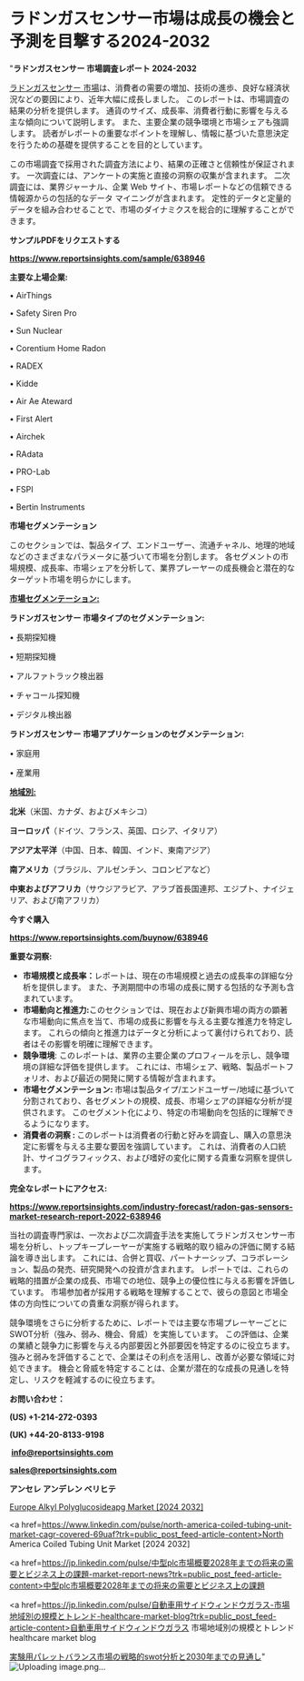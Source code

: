 # ラドンガスセンサー市場は成長の機会と予測を目撃する2024-2032

"<strong>ラドンガスセンサー 市場調査レポート 2024-2032</strong>

<a href=https://www.reportsinsights.com/sample/638946>ラドンガスセンサー 市場</a>は、消費者の需要の増加、技術の進歩、良好な経済状況などの要因により、近年大幅に成長しました。 このレポートは、市場調査の結果の分析を提供します。 通貨のサイズ、成長率、消費者行動に影響を与える主な傾向について説明します。 また、主要企業の競争環境と市場シェアも強調します。 読者がレポートの重要なポイントを理解し、情報に基づいた意思決定を行うための基礎を提供することを目的としています。

この市場調査で採用された調査方法により、結果の正確さと信頼性が保証されます。 一次調査には、アンケートの実施と直接の洞察の収集が含まれます。 二次調査には、業界ジャーナル、企業 Web サイト、市場レポートなどの信頼できる情報源からの包括的なデータ マイニングが含まれます。 定性的データと定量的データを組み合わせることで、市場のダイナミクスを総合的に理解することができます。

<strong><b>サンプルPDFをリクエストする</b></strong>

<a href=https://www.reportsinsights.com/sample/638946><strong><u>https://www.reportsinsights.com/sample/638946</u></strong></a>

<strong>主要な上場企業:</strong>

• AirThings

• Safety Siren Pro

• Sun Nuclear

• Corentium Home Radon

• RADEX

• Kidde

• Air Ae Ateward

• First Alert

• Airchek

• RAdata

• PRO-Lab

• FSPI

• Bertin Instruments

<strong>市場セグメンテーション</strong>

このセクションでは、製品タイプ、エンドユーザー、流通チャネル、地理的地域などのさまざまなパラメータに基づいて市場を分割します。 各セグメントの市場規模、成長率、市場シェアを分析して、業界プレーヤーの成長機会と潜在的なターゲット市場を明らかにします。

<strong><u>市場セグメンテーション</u></strong><strong><u>:</u></strong>

<strong>ラドンガスセンサー 市場タイプのセグメンテーション:</strong>

• 長期探知機

• 短期探知機

• アルファトラック検出器

• チャコール探知機

• デジタル検出器

<strong>ラドンガスセンサー 市場アプリケーションのセグメンテーション:</strong>

• 家庭用

• 産業用

<strong><u>地域別</u></strong><strong><u>:</u></strong>

<strong>北米</strong>（米国、カナダ、およびメキシコ）

<strong>ヨーロッパ</strong>（ドイツ、フランス、英国、ロシア、イタリア）

<strong>アジア太平洋</strong>（中国、日本、韓国、インド、東南アジア）

<strong>南アメリカ</strong>（ブラジル、アルゼンチン、コロンビアなど）

<strong>中東およびアフリカ</strong>（サウジアラビア、アラブ首長国連邦、エジプト、ナイジェリア、および南アフリカ）

<strong>今すぐ購入</strong>

<a href=https://www.reportsinsights.com/buynow/638946><strong><u>https://www.reportsinsights.com/buynow/638946</u></strong></a>

<strong>重要な洞察:</strong>
<ul>
  <li><strong>市場規模と成長率：</strong>レポートは、現在の市場規模と過去の成長率の詳細な分析を提供します。 また、予測期間中の市場の成長に関する包括的な予測も含まれています。</li>
  <li><strong>市場動向と推進力:</strong>このセクションでは、現在および新興市場の両方の顕著な市場動向に焦点を当て、市場の成長に影響を与える主要な推進力を特定します。 これらの傾向と推進力はデータと分析によって裏付けられており、読者はその影響を明確に理解できます。</li>
  <li><strong>競争環境</strong>: このレポートは、業界の主要企業のプロフィールを示し、競争環境の詳細な評価を提供します。 これには、市場シェア、戦略、製品ポートフォリオ、および最近の開発に関する情報が含まれます。</li>
  <li><strong>市場セグメンテーション: </strong>市場は製品タイプ/エンドユーザー/地域に基づいて分割されており、各セグメントの規模、成長、市場シェアの詳細な分析が提供されます。 このセグメント化により、特定の市場動向を包括的に理解できるようになります。</li>
  <li><strong>消費者の洞察 : </strong>このレポートは消費者の行動と好みを調査し、購入の意思決定に影響を与える主要な要因を強調しています。 これは、消費者の人口統計、サイコグラフィックス、および嗜好の変化に関する貴重な洞察を提供します。</li>
</ul>
<strong>完全なレポートにアクセス:</strong>

<a href=https://www.reportsinsights.com/industry-forecast/radon-gas-sensors-market-research-report-2022-638946><strong><u><b>https://www.reportsinsights.com/industry-forecast/radon-gas-sensors-market-research-report-2022-638946</b></u></strong></a>

当社の調査専門家は、一次および二次調査手法を実施してラドンガスセンサー市場を分析し、トップキープレーヤーが実施する戦略的取り組みの評価に関する結論を導き出します。 これには、合併と買収、パートナーシップ、コラボレーション、製品の発売、研究開発への投資が含まれます。 レポートでは、これらの戦略的措置が企業の成長、市場での地位、競争上の優位性に与える影響を評価しています。 市場参加者が採用する戦略を理解することで、彼らの意図と市場全体の方向性についての貴重な洞察が得られます。

競争環境をさらに分析するために、レポートでは主要な市場プレーヤーごとにSWOT分析（強み、弱み、機会、脅威）を実施しています。 この評価は、企業の業績と競争力に影響を与える内部要因と外部要因を特定するのに役立ちます。 強みと弱みを評価することで、企業はその利点を活用し、改善が必要な領域に対処できます。 機会と脅威を特定することは、企業が潜在的な成長の見通しを特定し、リスクを軽減するのに役立ちます。

<strong>お問い合わせ：</strong>

<strong>(US) +1-214-272-0393</strong>

<strong>(UK) +44-20-8133-9198</strong>

<strong> </strong><a href=info@reportsinsights.com><strong><u>info@reportsinsights.com</u></strong></a>

<a href=sales@reportsinsights.com><strong><u>sales@reportsinsights.com</u></strong></a>

<strong>アンセレ アンデレン ベリヒテ</strong>

<a href=https://www.linkedin.com/pulse/europe-alkyl-polyglucosideapg-markets-trends-growth-qocwf/>Europe Alkyl Polyglucosideapg Market [2024 2032]</a>

<a href=https://www.linkedin.com/pulse/north-america-coiled-tubing-unit-market-cagr-covered-69uaf?trk=public_post_feed-article-content>North America Coiled Tubing Unit Market [2024 2032]</a>

<a href=https://jp.linkedin.com/pulse/中型plc市場概要2028年までの将来の需要とビジネス上の課題-market-report-news?trk=public_post_feed-article-content>中型plc市場概要2028年までの将来の需要とビジネス上の課題</a>

<a href=https://jp.linkedin.com/pulse/自動車用サイドウィンドウガラス-市場地域別の規模とトレンド-healthcare-market-blog?trk=public_post_feed-article-content>自動車用サイドウィンドウガラス 市場地域別の規模とトレンド healthcare market blog</a>

<a href=https://www.linkedin.com/pulse/実験用パレットバランス市場の戦略的swot分析と2030年までの見通し-reportsinsights-pvt-ltd-pywef/>実験用パレットバランス市場の戦略的swot分析と2030年までの見通し</a>"
![Uploading image.png…]()
   
